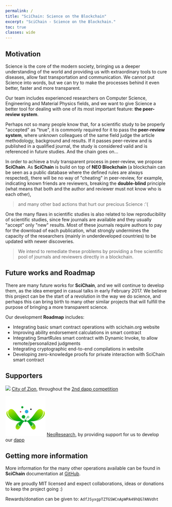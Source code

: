 ```yaml
---
permalink: /
title: "SciChain: Science on the Blockchain"
excerpt: "SciChain - Science on the Blockchain."
toc: true
classes: wide
---
```


## Motivation

Science is the core of the modern society, bringing us a deeper understanding of the world and providing us with extraordinary tools to cure diseases, allow fast transportation and communication. We cannot put Science into words, but we can try to make the processes behind it even better, faster and more transparent.

Our team includes experienced researchers on Computer Science, Engineering and Material Physics fields, and we want to give Science a better tool for dealing with one of its most important feature: **the peer-review system**.

Perhaps not so many people know that, for a scientific study to be properly "accepted" as "true", it is commonly required for it to pass the **peer-review system**, where unknown colleagues of the same field judge the article methodology, background and results. If it passes peer-review and is published in a qualified journal, the study is considered valid and is referenced in future studies. And the chain goes on...

In order to achieve a truly transparent process in peer-review, we propose **SciChain**. As **SciChain** is build on top of **NEO Blockchain** (a blockchain can be seen as a public database where the defined rules are always respected), there will be no way of "cheating" in peer-review, for example, indicating known friends are reviewers, breaking the **double-blind** principle (what means that both and the author and reviewer must not know who is each other),

> and many other bad actions that hurt our precious Science :'(

One the many flaws in scientific studies is also related to low reproducibility of scientific studies, since few journals are available and they usually "accept" only "new" results. Most of these journals require authors to pay for the download of each publication, what strongly undermines the capacity of the researchers (mainly in underdeveloped countries) to be updated with newer discoveries.

> We intend to remediate these problems by providing a free scientific pool of journals and reviewers directly in a blockchain.

## Future works and Roadmap

There are many future works for **SciChain**, and we will continue to develop them, as the idea emerged in casual talks in early February 2017.
We believe this project can be the start of a revolution in the way we do science, and perhaps this can bring birth to many other similar projects that will fulfill the purpose of bringing a more transparent science.

Our development **Roadmap** includes:

  - Integrating basic smart contract operations with scichain.org website
  - Improving ability endorsement calculations in smart contract
  - Integrating SmartRules smart contract with Dynamic Invoke, to allow remote/personalized judgments
  - Integrating cryptographic end-to-end compilations in website
  - Developing zero-knowledge proofs for private interaction with SciChain smart contract

## Supporters

<p align="left">
    <img
      src="http://res.cloudinary.com/vidsy/image/upload/v1503160820/CoZ_Icon_DARKBLUE_200x178px_oq0gxm.png"
      width="125px;" >
      <a href="https://cityofzion.io">City of Zion</a>, throughout the <a href="/dapps/dapps-2/">2nd dapp competition</a>
</p>

<p align="left">
    <img
      src="/assets/images/logo_neoresearch.png"
      width="125px;" >
      <a href="http://neoresearch.io/">NeoResearch</a>, by providing support for us to develop our <a href="https://github.com/SciChain/scichain/tree/master/SciChain">dapp</a>

</p>


## Getting more information

More information for the many other operations available can be found in **SciChain** documentation at [GitHub](https://github.com/igormcoelho/scichain).

We are proudly MIT licensed and expect collaborations, ideas or donations to keep the project going :)

Rewards/donation can be given to: `AdfJSyxgpTZTGSWCnApWPA49hQG7ANVdht`
